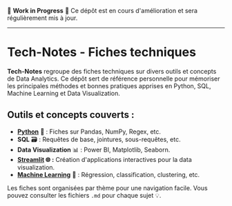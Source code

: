 🚧 **Work in Progress** 🚧
Ce dépôt est en cours d'amélioration et sera régulièrement mis à jour.

---

# Tech-Notes - Fiches techniques

**Tech-Notes** regroupe des fiches techniques sur divers outils et concepts de Data Analytics. Ce dépôt sert de référence personnelle pour mémoriser les principales méthodes et bonnes pratiques apprises en Python, SQL, Machine Learning et Data Visualization.

## Outils et concepts couverts :
- **[Python](./python)** 🐍 : Fiches sur Pandas, NumPy, Regex, etc.
- **SQL** 🗃️ : Requêtes de base, jointures, sous-requêtes, etc.
- **Data Visualization** 📊 : Power BI, Matplotlib, Seaborn. 
- **[Streamlit](./streamlit) 🌐 :** Création d'applications interactives pour la data visualization.
- **[Machine Learning](./machine_learning)** 🤖 : Régression, classification, clustering, etc.

Les fiches sont organisées par thème pour une navigation facile. Vous pouvez consulter les fichiers `.md` pour chaque sujet 💡.

